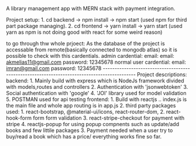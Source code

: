 A library management app with MERN stack with payment integration.

Project setup: 
	1. cd backend -> npm  install -> npm start (used npm for third part package managing). 
	2. cd frontend -> yarn install -> yarn start (used yarn as npm is not doing good with react for some weird reason)

to go through thw whole prjoect:
	As the database of the project is accessable from remote(basically connected to mongodb atlas) so it is possible to check with this cardentials.
	admin cardential: 
		email: email: akmelias11@gmail.com
		password: 12345678
	normal user cardential:
		email: imran@gmail.com
		password: 12345678
	--------------------------------------------------------------------------------------------
Project descriptions: 
 	backend:
		1. Mainly build with express which is NodeJs framework divided with models,routes and controllers
		2. Authentication with 'jsonwebtoken'
		3. Social authentication with 'google'
		4. 'JOI' library used for model validation
		5. POSTMAN used for api testing
	frontend:
		1. Build with reactjs .. index.js is the main file and whole app routing is in app.js
		2. third party packages used: 
			1. react-bootstrap, @material-ui/icons, react-router-dom, 
			2. react-hook-form form form validation
			3. react-stripe-checkout for payment with stripe
			4. reactjs-popup for using popup compnents such as update/add books and few littile packages
		3. Payment needed when a user try to buy/read a book which has a price/ everything works fine so far.
